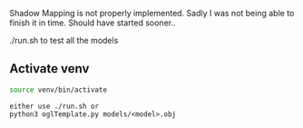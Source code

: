 Shadow Mapping is not properly implemented. Sadly I was not being able to finish it in time. Should have started sooner..

./run.sh to test all the models


## Activate venv

```bash
source venv/bin/activate
```

```
either use ./run.sh or
python3 oglTemplate.py models/<model>.obj
```